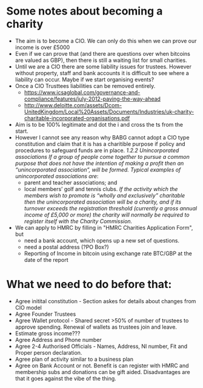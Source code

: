 Some notes about becoming a charity
===================================

* The aim is to become a CIO. We can only do this when we can prove our income is over £5000
* Even if we can prove that (and there are questions over when bitcoins are valued as GBP), then there is still a waiting list for small charities. 
* Until we are a CIO there are some liability issues for trustees. However without property, staff and bank accounts it is difficult to see where a liability can occur. Maybe if we start organising events?
* Once a CIO Trusttees liabilities can be removed entirely. 
  * https://www.icsaglobal.com/governance-and-compliance/features/july-2012-paving-the-way-ahead
  * http://www.deloitte.com/assets/Dcom-UnitedKingdom/Local%20Assets/Documents/Industries/uk-charity-charitable-incorporated-organisations.pdf
* Aim is to be 100% legitimate and dot the i and cross the ts from the start.
* However I cannot see any reason why BABG cannot adopt a CIO type constitution and claim that it is has a charitible purpose if policy and procedures to safeguard funds are in place.
_*1.2.2 Unincorporated associations*_
_If a group of people come together to pursue a common purpose that does not have the intention of making a profit then an “unincorporated association”, will be formed. Typical examples of unincorporated associations are_:
  * parent and teacher associations; and
  * local members’ golf and tennis clubs.
_If the activity which the members wish to promote is
“wholly and exclusively” charitable then the unincorporated association will be a charity, and if its turnover exceeds the registration threshold (currently a gross annual income of £5,000 or more) the charity will normally be required to register itself with the Charity Commission._
* We can apply to HMRC by filling in "HMRC Charities Application Form", but 
  * need a bank account, which opens up a new set of questions.
  * need a postal address (?PO Box?) 
  * Reporting of Income in bitcoin using exchange rate BTC/GBP at the date of the report


What we need to do before that:
===============================
* Agree initital constitution - Section askes for details about changes from CIO model
* Agree Founder Trustees
* Agree Wallet protocol - Shared secret >50% of number of trustees to approve spending. Renewal of wallets as trustees join and leave.
* Estimate gross income???
* Agree Address and Phone number
* Agree 2-4 Authorised Officials - Names, Address, NI number, Fit and Proper person declaration.
* Agree plan of activity similar to a business plan
* Agree on Bank Account or not. Benefit is can register with HMRC and membership subs and donations can be gift aided. Disadvantages are that it goes against the vibe of the thing. 
